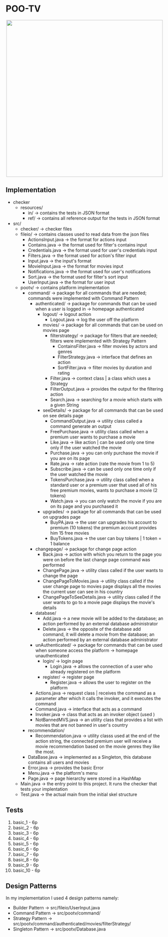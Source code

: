 # POO-TV

<div align="center"><img src="https://media.tenor.com/bbNRRKEeV9MAAAAd/hulu-netflix-hbo-max-i-got-all-the-accounts-and-passwords-you-need-nathan.gif" width="500px"></div>

## Implementation

* checker
  * resources/
    * in/ -> contains the tests in JSON format
    * ref/ -> contains all reference output for the tests in JSON format
* src/
  * checker/ -> checker files
  * fileio/ -> contains classes used to read data from the json files
    * ActionsInput.java -> the format for actions input
    * Contains.java -> the format used for filter's contains input
    * Credentials.java -> the format used for user's credentials input
    * Filters.java -> the format used for action's filter input
    * Input.java -> the input's format
    * MovieInput.java -> the format for movies input
    * Notifications.java -> the format used for user's notifications
    * Sort.java -> the format used for filter's sort input
    * UserInput.java -> the format for user input
  * pootv/ -> contains platform implementation
    * command/ -> package for all commands that are needed; commands were implemented
                  with Command Pattern
      * authenticated/ -> package for commands that can be used when a user is logged in
                       -> homepage authenticated
        * logout/ -> logout action
          * Logout.java -> log the user off the platform
        * movies/ -> package for all commands that can be used on movies page
          * filterstrategy/ -> package for filters that are needed; filters were implemented
                               with Strategy Pattern
            * ContainsFilter.java -> filter movies by actors and genres
            * FilterStrategy.java -> interface that defines an action
            * SortFilter.java -> filter movies by duration and rating
          * Filter.java -> context class | a class which uses a Strategy
          * FilterOutput.java -> provides the output for the filtering action
          * Search.java -> searching for a movie which starts with a given String
        * seeDetails/ -> package for all commands that can be used on see details page
          * CommandOutput.java -> utility class called a command generate an output
          * FreePurchase.java -> utility class called when a premium user wants to purchase a movie
          * Like.java -> like action | can be used only one time only if the user watched the movie
          * Purchase.java -> you can only purchase the movie if you are on its page
          * Rate.java -> rate action (rate the movie from 1 to 5)
          * Subscribe.java ->
                         can be used only one time only if the user watched the movie
          * TokensPurchase.java -> utility class called when a standard user or a premium user that
                                   used all of his free premium movies, wants to purchase a movie
                                   (2 tokens)
          * Watch.java -> you can only watch the movie if you are on its page and you purchased it
        * upgrades/ -> package for all commands that can be used on upgrades page
          * BuyPA.java -> the user can upgrades his account to premium (10 tokens)
                          the premium account provides him 15 free movies
          * BuyTokens.java -> the user can buy tokens | 1 token = 1 balance
      * changepage/ -> package for change page action
        * Back.java -> action with which you return to the page you were on before the
                       last change page command was performed
        * ChangePage.java -> utility class called if the user wants to change the page
        * ChangePageToMovies.java -> utility class called if the user change page to movies page
                                    displays all the movies the current user can see in his country
        * ChangePageToSeeDetails.java -> utility class called if the user wants to go to a movie
                                          page displays the movie's details
      * database/
        * Add.java -> a new movie will be added to the database; an action performed by
                      an external database administrator
        * Delete.java -> the opposite of the database add command, it will delete a movie from
                         the database; an action performed by an external database administrator
      * unAuthenticated/ -> package for commands that can be used when someone access the platform
                         -> homepage unauthenticated
        * login/ -> login page
          * Login.java -> allows the connection of a user who already registered on the platform
        * register/ -> register page
          * Register.java -> allows the user to register on the platform
      * Actions.java -> request class | receives the command as a parameter after which it calls
                                        the invoker, and it executes the command
      * Command.java -> interface that acts as a command
      * Invoker.java -> class that acts as an invoker object (used )
      * NotBannedMVS.java -> an utility class that provides a list with movies that are not banned
                             in user's country
    * recommendation/
      * Recommendation.java -> utility classs used at the end of the action string, the connected
                               premium user will receive a movie recommendation based on the movie
                               genres they like the most.
    * DataBase.java -> implemented as a Singleton, this database contains all users and movies
    * Error.java -> provides the basic Error
    * Menu.java -> the platform's menu
    * Page.java -> page hierarchy were stored in a HashMap
  * Main.java -> the entry point to this project. It runs the checker that tests your implentation
  * Test.java -> the actual main from the initial skel structure

## Tests

 1. basic_1  - 6p
 2. basic_2  - 6p
 3. basic_3  - 6p
 4. basic_4  - 6p
 5. basic_5  - 6p
 6. basic_6  - 6p
 7. basic_7  - 6p
 8. basic_8  - 6p
 9. basic_9  - 6p
10. basic_10 - 6p

## Design Patterns

In my implementation I used 4 design patterns namely:

* Builder Pattern -> src/fileio/UserInput.java
* Command Pattern -> src/pootv/command/
* Strategy Pattern -> src/pootv/command/authenticated/movies/filterStrategy/
* Singleton Pattern -> src/pootv/Database.java
